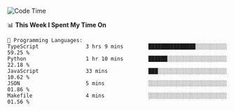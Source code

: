 <!--START_SECTION:waka-->
![Code Time](http://img.shields.io/badge/Code%20Time-1%2C058%20hrs%2031%20mins-blue)

📊 **This Week I Spent My Time On** 

```text
💬 Programming Languages: 
TypeScript               3 hrs 9 mins        ███████████████░░░░░░░░░░   59.25 % 
Python                   1 hr 10 mins        ██████░░░░░░░░░░░░░░░░░░░   22.18 % 
JavaScript               33 mins             ███░░░░░░░░░░░░░░░░░░░░░░   10.62 % 
JSON                     5 mins              ░░░░░░░░░░░░░░░░░░░░░░░░░   01.86 % 
Makefile                 4 mins              ░░░░░░░░░░░░░░░░░░░░░░░░░   01.56 % 
```


<!--END_SECTION:waka-->